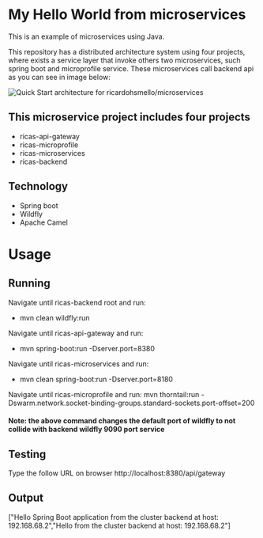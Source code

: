 # My Hello World from microservices

This is an example of microservices using Java. 

This repository has a distributed architecture system using four projects, where exists a service layer that invoke others two microservices, such spring boot and microprofile service. These microservices call backend api as you can see in image below:

![Quick Start architecture for ricardohsmello/microservices](https://imagizer.imageshack.com/v2/752x452q90/r/923/4wtnFL.png)

## This microservice project includes four projects
- ricas-api-gateway
- ricas-microprofile
- ricas-microservices
- ricas-backend

## Technology
- Spring boot
- Wildfly
- Apache Camel

# Usage
## Running
Navigate until ricas-backend root and run:
- mvn clean wildfly:run

Navigate until ricas-api-gateway and run:
- mvn spring-boot:run -Dserver.port=8380
  
Navigate until ricas-microservices and run:  
- mvn clean spring-boot:run -Dserver.port=8180

Navigate until ricas-microprofile and run: 
mvn thorntail:run -Dswarm.network.socket-binding-groups.standard-sockets.port-offset=200
 #### Note: the above command changes the default port of wildfly to not collide with backend wildfly 9090 port service 


## Testing
Type the follow URL on browser
http://localhost:8380/api/gateway

## Output
["Hello Spring Boot application from the cluster backend at host: 192.168.68.2","Hello from the cluster backend at host: 192.168.68.2"]

